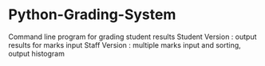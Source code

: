 # Python-Grading-System
Command line program for grading student results 
Student Version : output results for marks input
Staff Version : multiple marks input and sorting, output histogram
